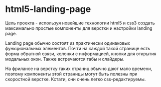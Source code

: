 html5-landing-page
==================

Цель проекта - используя новейшие технологии html5 и css3 создать максимально простые компоненты для верстки и настройки landing page. 

Landing page обычно состоят из практически одинаковых функциональных элементов. Почти на каждой такой странице есть форма обратной связи, колонки с информацией, кнопки для открытия модальных окон. Также встречаются табы и слайдеры. 

На фрилансе на верстку таких страниц обычно дают мало времени, поэтому компоненты этой страницы могут быть полезны при скоростной верстке. Кстати, они очень легко css-редактируемы. 
